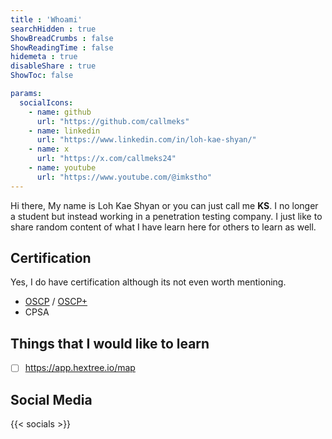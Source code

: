 ```yaml
---
title : 'Whoami'
searchHidden : true
ShowBreadCrumbs : false
ShowReadingTime : false
hidemeta : true
disableShare : true
ShowToc: false

params:
  socialIcons:
    - name: github
      url: "https://github.com/callmeks"
    - name: linkedin
      url: "https://www.linkedin.com/in/loh-kae-shyan/"
    - name: x
      url: "https://x.com/callmeks24"
    - name: youtube
      url: "https://www.youtube.com/@imkstho"
---
```


Hi there, My name is Loh Kae Shyan or you can just call me **KS**. I no longer a student but instead working in a penetration testing company. I just like to share random content of what I have learn here for others to learn as well. 

## Certification

Yes, I do have certification although its not even worth mentioning. 

- [OSCP](https://www.credential.net/4f5b8e40-d7a7-4f5e-8448-3888c1082f8e#acc.OMZNiYyt) / [OSCP+](https://www.credential.net/a030daf7-0dab-472c-a396-408eb1878a2f#acc.kLOgE7NA)
- CPSA

## Things that I would like to learn 

- [ ] https://app.hextree.io/map


## Social Media

{{< socials >}}